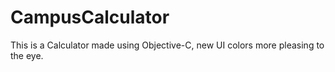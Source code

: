 CampusCalculator
================

This is a Calculator made using Objective-C, new UI colors more pleasing to the eye.
